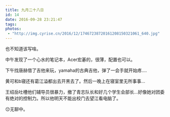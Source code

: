 ```yaml
---
title: 九月二十八日
id: 14
date: 2016-09-28 23:21:47
tags:
photos:
 - "http://img.cyrise.cn/2016/12/17467238720161208150321061_640.jpg"
---
```


也不知道该写啥。

中午发现了一个心水的笔记本，Acer宏碁的，很薄，配置也可以。

下午找唐赫借了吉他来玩，yamaha的古典吉他，弹了一会手就开始疼....

黄可和b寝还有葛江溢都出去开黑去了。然后一晚上在寝室里无所事事...

王绍岳吐槽他们辅导员很暴力，撤了青志队长和好几个学生会部长...好像她对团委有绝对的控制力。所以他明天不能出校门去望江看电脑了。

&#x1f614;无聊中。

